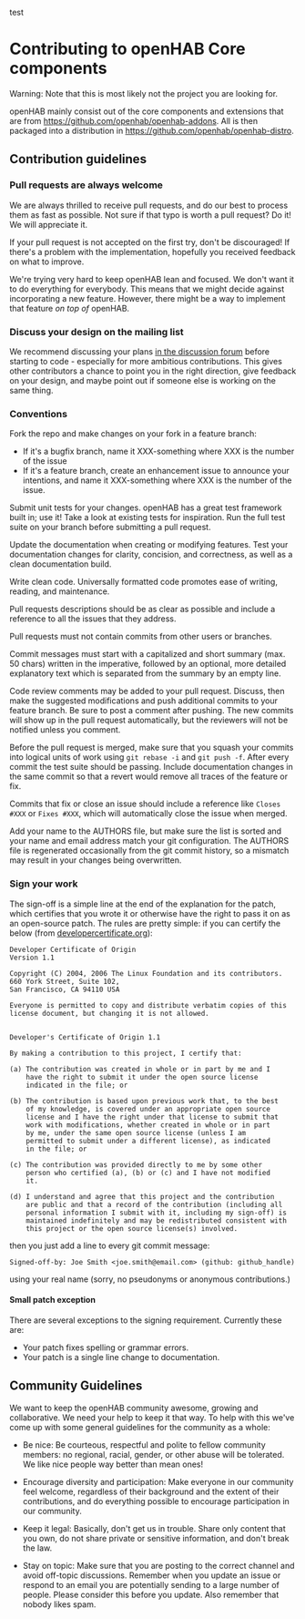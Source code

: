 test 

# Contributing to openHAB Core components

Warning: Note that this is most likely not the project you are looking for.

openHAB mainly consist out of the core components and extensions that are from
https://github.com/openhab/openhab-addons. All is then packaged into a distribution in
https://github.com/openhab/openhab-distro.

## Contribution guidelines

### Pull requests are always welcome

We are always thrilled to receive pull requests, and do our best to
process them as fast as possible. Not sure if that typo is worth a pull
request? Do it! We will appreciate it.

If your pull request is not accepted on the first try, don't be
discouraged! If there's a problem with the implementation, hopefully you
received feedback on what to improve.

We're trying very hard to keep openHAB lean and focused. We don't want it
to do everything for everybody. This means that we might decide against
incorporating a new feature. However, there might be a way to implement
that feature *on top of* openHAB.

### Discuss your design on the mailing list

We recommend discussing your plans [in the discussion forum](https://community.openhab.org/)
before starting to code - especially for more ambitious contributions.
This gives other contributors a chance to point you in the right
direction, give feedback on your design, and maybe point out if someone
else is working on the same thing.

### Conventions

Fork the repo and make changes on your fork in a feature branch:

- If it's a bugfix branch, name it XXX-something where XXX is the number of the
  issue
- If it's a feature branch, create an enhancement issue to announce your
  intentions, and name it XXX-something where XXX is the number of the issue.

Submit unit tests for your changes.  openHAB has a great test framework built in; use
it! Take a look at existing tests for inspiration. Run the full test suite on
your branch before submitting a pull request.

Update the documentation when creating or modifying features. Test
your documentation changes for clarity, concision, and correctness, as
well as a clean documentation build.

Write clean code. Universally formatted code promotes ease of writing, reading,
and maintenance. 

Pull requests descriptions should be as clear as possible and include a
reference to all the issues that they address.

Pull requests must not contain commits from other users or branches.

Commit messages must start with a capitalized and short summary (max. 50
chars) written in the imperative, followed by an optional, more detailed
explanatory text which is separated from the summary by an empty line.

Code review comments may be added to your pull request. Discuss, then make the
suggested modifications and push additional commits to your feature branch. Be
sure to post a comment after pushing. The new commits will show up in the pull
request automatically, but the reviewers will not be notified unless you
comment.

Before the pull request is merged, make sure that you squash your commits into
logical units of work using `git rebase -i` and `git push -f`. After every
commit the test suite should be passing. Include documentation changes in the
same commit so that a revert would remove all traces of the feature or fix.

Commits that fix or close an issue should include a reference like `Closes #XXX`
or `Fixes #XXX`, which will automatically close the issue when merged.

Add your name to the AUTHORS file, but make sure the list is sorted and your
name and email address match your git configuration. The AUTHORS file is
regenerated occasionally from the git commit history, so a mismatch may result
in your changes being overwritten.

### Sign your work

The sign-off is a simple line at the end of the explanation for the
patch, which certifies that you wrote it or otherwise have the right to
pass it on as an open-source patch.  The rules are pretty simple: if you
can certify the below (from
[developercertificate.org](http://developercertificate.org/)):

```
Developer Certificate of Origin
Version 1.1

Copyright (C) 2004, 2006 The Linux Foundation and its contributors.
660 York Street, Suite 102,
San Francisco, CA 94110 USA

Everyone is permitted to copy and distribute verbatim copies of this
license document, but changing it is not allowed.


Developer's Certificate of Origin 1.1

By making a contribution to this project, I certify that:

(a) The contribution was created in whole or in part by me and I
    have the right to submit it under the open source license
    indicated in the file; or

(b) The contribution is based upon previous work that, to the best
    of my knowledge, is covered under an appropriate open source
    license and I have the right under that license to submit that
    work with modifications, whether created in whole or in part
    by me, under the same open source license (unless I am
    permitted to submit under a different license), as indicated
    in the file; or

(c) The contribution was provided directly to me by some other
    person who certified (a), (b) or (c) and I have not modified
    it.

(d) I understand and agree that this project and the contribution
    are public and that a record of the contribution (including all
    personal information I submit with it, including my sign-off) is
    maintained indefinitely and may be redistributed consistent with
    this project or the open source license(s) involved.
```

then you just add a line to every git commit message:

    Signed-off-by: Joe Smith <joe.smith@email.com> (github: github_handle)

using your real name (sorry, no pseudonyms or anonymous contributions.)

#### Small patch exception

There are several exceptions to the signing requirement. Currently these are:

* Your patch fixes spelling or grammar errors.
* Your patch is a single line change to documentation.

## Community Guidelines

We want to keep the openHAB community awesome, growing and collaborative. We
need your help to keep it that way. To help with this we've come up with some
general guidelines for the community as a whole:

* Be nice: Be courteous, respectful and polite to fellow community members: no
  regional, racial, gender, or other abuse will be tolerated. We like nice people
  way better than mean ones!

* Encourage diversity and participation: Make everyone in our community
  feel welcome, regardless of their background and the extent of their
  contributions, and do everything possible to encourage participation in
  our community.

* Keep it legal: Basically, don't get us in trouble. Share only content that
  you own, do not share private or sensitive information, and don't break the
  law.

* Stay on topic: Make sure that you are posting to the correct channel
  and avoid off-topic discussions. Remember when you update an issue or
  respond to an email you are potentially sending to a large number of
  people.  Please consider this before you update.  Also remember that
  nobody likes spam.

